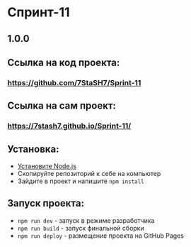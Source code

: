 # Спринт-11
## 1.0.0
## Ссылка на код проекта:
### https://github.com/7StaSH7/Sprint-11
## Ссылка на сам проект:
### https://7stash7.github.io/Sprint-11/ 
## Установка:
* [Установите Node.js](https://nodejs.org/en/download/) 
* Скопируйте репозиторий к себе на компьютер
* Зайдите в проект и напишите `npm install`
## Запуск проекта:
* `npm run dev` - запуск в режиме разработчика
* `npm run build` - запуск финальной сборки
* `npm run deploy` - размещение проекта на GitHub Pages